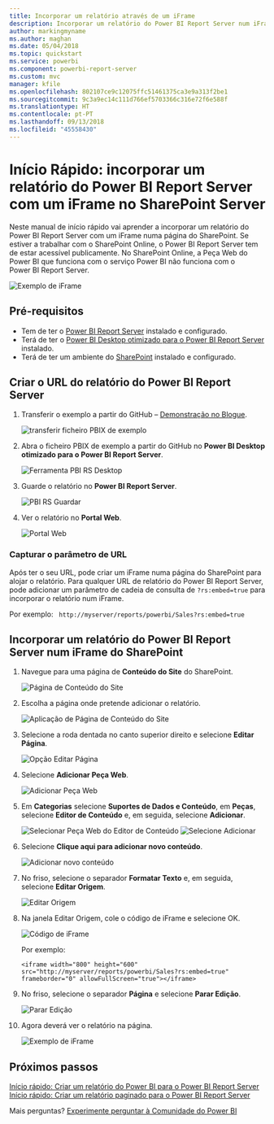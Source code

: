 ```yaml
---
title: Incorporar um relatório através de um iFrame
description: Incorporar um relatório do Power BI Report Server num iFrame no SharePoint Server
author: markingmyname
ms.author: maghan
ms.date: 05/04/2018
ms.topic: quickstart
ms.service: powerbi
ms.component: powerbi-report-server
ms.custom: mvc
manager: kfile
ms.openlocfilehash: 802107ce9c12075ffc51461375ca3e9a313f2be1
ms.sourcegitcommit: 9c3a9ec14c111d766ef5703366c316e72f6e588f
ms.translationtype: HT
ms.contentlocale: pt-PT
ms.lasthandoff: 09/13/2018
ms.locfileid: "45558430"
---
```

# <a name="quickstart-embed-a-power-bi-report-server-report-using-an-iframe-in-sharepoint-server"></a>Início Rápido: incorporar um relatório do Power BI Report Server com um iFrame no SharePoint Server

Neste manual de início rápido vai aprender a incorporar um relatório do Power BI Report Server com um iFrame numa página do SharePoint. Se estiver a trabalhar com o SharePoint Online, o Power BI Report Server tem de estar acessível publicamente. No SharePoint Online, a Peça Web do Power BI que funciona com o serviço Power BI não funciona com o Power BI Report Server. 

![Exemplo de iFrame](media/quickstart-embed/quickstart_embed_01.png)
## <a name="prerequisites"></a>Pré-requisitos
* Tem de ter o [Power BI Report Server](https://powerbi.microsoft.com/en-us/report-server/) instalado e configurado.
* Terá de ter o [Power BI Desktop otimizado para o Power BI Report Server](install-powerbi-desktop.md) instalado.
* Terá de ter um ambiente do [SharePoint](https://docs.microsoft.com/sharepoint/install/install) instalado e configurado.

## <a name="creating-the-power-bi-report-server-report-url"></a>Criar o URL do relatório do Power BI Report Server

1. Transferir o exemplo a partir do GitHub – [Demonstração no Blogue](https://github.com/Microsoft/powerbi-desktop-samples).

    ![transferir ficheiro PBIX de exemplo](media/quickstart-embed/quickstart_embed_14.png)

2. Abra o ficheiro PBIX de exemplo a partir do GitHub no **Power BI Desktop otimizado para o Power BI Report Server**.

    ![Ferramenta PBI RS Desktop](media/quickstart-embed/quickstart_embed_02.png)

3. Guarde o relatório no **Power BI Report Server**. 

    ![PBI RS Guardar](media/quickstart-embed/quickstart_embed_03.png)

4. Ver o relatório no **Portal Web**.

    ![Portal Web](media/quickstart-embed/quickstart_embed_04.png)

### <a name="capturing-the-url-parameter"></a>Capturar o parâmetro de URL

Após ter o seu URL, pode criar um iFrame numa página do SharePoint para alojar o relatório. Para qualquer URL de relatório do Power BI Report Server, pode adicionar um parâmetro de cadeia de consulta de `?rs:embed=true` para incorporar o relatório num iFrame. 

   Por exemplo:
    ``` 
    http://myserver/reports/powerbi/Sales?rs:embed=true
    ```
## <a name="embedding-a-power-bi-report-server-report-in-a-sharepoint-iframe"></a>Incorporar um relatório do Power BI Report Server num iFrame do SharePoint

1. Navegue para uma página de **Conteúdo do Site** do SharePoint.

    ![Página de Conteúdo do Site](media/quickstart-embed/quickstart_embed_05.png)

2. Escolha a página onde pretende adicionar o relatório.

    ![Aplicação de Página de Conteúdo do Site](media/quickstart-embed/quickstart_embed_06.png)

3. Selecione a roda dentada no canto superior direito e selecione **Editar Página**.

    ![Opção Editar Página](media/quickstart-embed/quickstart_embed_07.png)

4. Selecione **Adicionar Peça Web**.

    ![Adicionar Peça Web](media/quickstart-embed/quickstart_embed_08.png)

5. Em **Categorias** selecione **Suportes de Dados e Conteúdo**, em **Peças**, selecione **Editor de Conteúdo** e, em seguida, selecione **Adicionar**.

    ![Selecionar Peça Web do Editor de Conteúdo](media/quickstart-embed/quickstart_embed_09.png) ![Selecione Adicionar](media/quickstart-embed/quickstart_embed_091.png)

6. Selecione **Clique aqui para adicionar novo conteúdo**.

    ![Adicionar novo conteúdo](media/quickstart-embed/quickstart_embed_10.png)

7. No friso, selecione o separador **Formatar Texto** e, em seguida, selecione **Editar Origem**.

     ![Editar Origem](media/quickstart-embed/quickstart_embed_11.png)

8. Na janela Editar Origem, cole o código de iFrame e selecione OK.

    ![Código de iFrame](media/quickstart-embed/quickstart_embed_12.png)

     Por exemplo:
     ```
     <iframe width="800" height="600" src="http://myserver/reports/powerbi/Sales?rs:embed=true" frameborder="0" allowFullScreen="true"></iframe>
     ```

9. No friso, selecione o separador **Página** e selecione **Parar Edição**.

    ![Parar Edição](media/quickstart-embed/quickstart_embed_13.png)

10. Agora deverá ver o relatório na página.

    ![Exemplo de iFrame](media/quickstart-embed/quickstart_embed_01.png)

## <a name="next-steps"></a>Próximos passos

[Início rápido: Criar um relatório do Power BI para o Power BI Report Server](quickstart-create-powerbi-report.md)  
[Início rápido: Criar um relatório paginado para o Power BI Report Server](quickstart-create-paginated-report.md)  

Mais perguntas? [Experimente perguntar à Comunidade do Power BI](https://community.powerbi.com/) 